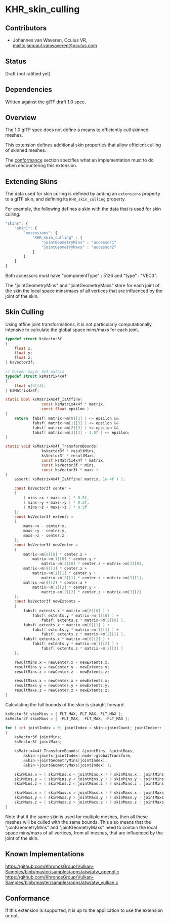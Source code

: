 # KHR\_skin\_culling

## Contributors

* Johannes van Waveren, Oculus VR, <mailto:janpaul.vanwaveren@oculus.com>

## Status

Draft (not ratified yet)

## Dependencies

Written against the glTF draft 1.0 spec.

## Overview

The 1.0 glTF spec does not define a means to efficiently cull skinned meshes.

This extension defines additional skin properties that allow efficient culling of skinned meshes.

The [conformance](#conformance) section specifies what an implementation must to do when encountering this extension.

## Extending Skins

The data used for skin culling is defined by adding an `extensions` property to a glTF skin, and defining its `KHR_skin_culling` property.

For example, the following defines a skin with the data that is used for skin culling:

```javascript
"skins": {
    "skin1": {
        "extensions": {
            "KHR_skin_culling" : {
                "jointGeometryMins" : "accessor1"
                "jointGeometryMaxs" : "accessor2"
            }
        }
    }
}
```

Both accessors must have "componentType" : 5126 and "type" : "VEC3".

The "jointGeometryMins" and "jointGeometryMaxs" store for each joint of the skin the local space mins/maxs of all vertices that are influenced by the joint of the skin.

## Skin Culling

Using affine joint transformations, it is not particularly computationally intensive to calculate the global space mins/maxs for each joint.

```C
typedef struct ksVector3f
{
    float x;
    float y;
    float z;
} ksVector3f;

// Column-major 4x4 matrix
typedef struct ksMatrix4x4f
{
    float m[4][4];
} ksMatrix4x4f;

static bool ksMatrix4x4f_IsAffine(
                const ksMatrix4x4f * matrix,
                const float epsilon )
{
    return	fabsf( matrix->m[0][3] ) <= epsilon &&
            fabsf( matrix->m[1][3] ) <= epsilon &&
            fabsf( matrix->m[2][3] ) <= epsilon &&
            fabsf( matrix->m[3][3] - 1.0f ) <= epsilon;
}

static void ksMatrix4x4f_TransformBounds(
                ksVector3f * resultMins,
                ksVector3f * resultMaxs,
                const ksMatrix4x4f * matrix,
                const ksVector3f * mins,
                const ksVector3f * maxs )
{
    assert( ksMatrix4x4f_IsAffine( matrix, 1e-4f ) );

    const ksVector3f center =
    {
        ( mins->x + maxs->x ) * 0.5f,
        ( mins->y + maxs->y ) * 0.5f,
        ( mins->z + maxs->z ) * 0.5f
    };
    const ksVector3f extents =
    {
        maxs->x - center.x,
        maxs->y - center.y,
        maxs->z - center.z
    };
    const ksVector3f newCenter =
    {
        matrix->m[0][0] * center.x +
			matrix->m[1][0] * center.y +
				matrix->m[2][0] * center.z + matrix->m[3][0],
        matrix->m[0][1] * center.x +
			matrix->m[1][1] * center.y +
				matrix->m[2][1] * center.z + matrix->m[3][1],
        matrix->m[0][2] * center.x +
			matrix->m[1][2] * center.y +
				matrix->m[2][2] * center.z + matrix->m[3][2]
    };
    const ksVector3f newExtents =
    {
        fabsf( extents.x * matrix->m[0][0] ) +
            fabsf( extents.y * matrix->m[1][0] ) +
                fabsf( extents.z * matrix->m[2][0] ),
        fabsf( extents.x * matrix->m[0][1] ) +
            fabsf( extents.y * matrix->m[1][1] ) +
                fabsf( extents.z * matrix->m[2][1] ),
        fabsf( extents.x * matrix->m[0][2] ) +
            fabsf( extents.y * matrix->m[1][2] ) +
                fabsf( extents.z * matrix->m[2][2] )
    };

    resultMins.x = newCenter.x - newExtents.x;
    resultMins.y = newCenter.y - newExtents.y;
    resultMins.z = newCenter.z - newExtents.z;

    resultMaxs.x = newCenter.x + newExtents.x;
    resultMaxs.y = newCenter.y + newExtents.y;
    resultMaxs.z = newCenter.z + newExtents.z;
}
```

Calculating the full bounds of the skin is straight forward.

```C
ksVector3f skinMins = { FLT_MAX, FLT_MAX, FLT_MAX };
ksVector3f skinMaxs = { -FLT_MAX, -FLT_MAX, -FLT_MAX };

for ( int jointIndex = 0; jointIndex < skin->jointCount; jointIndex++ )
{
    ksVector3f jointMins;
    ksVector3f jointMaxs;

    ksMatrix4x4f_TransformBounds( &jointMins, &jointMaxs,
        &skin->joints[jointIndex].node->globalTransform,
        &skin->jointGeometryMins[jointIndex],
        &skin->jointGeometryMaxs[jointIndex] );

    skinMins.x = ( skinMins.x < jointMins.x ) ? skinMins.x : jointMins.x;
    skinMins.y = ( skinMins.y < jointMins.y ) ? skinMins.y : jointMins.y;
    skinMins.z = ( skinMins.z < jointMins.z ) ? skinMins.z : jointMins.z;

    skinMaxs.x = ( skinMaxs.x > jointMaxs.x ) ? skinMaxs.x : jointMaxs.x;
    skinMaxs.y = ( skinMaxs.y > jointMaxs.y ) ? skinMaxs.y : jointMaxs.y;
    skinMaxs.z = ( skinMaxs.z > jointMaxs.z ) ? skinMaxs.z : jointMaxs.z;
}
```

Note that if the same skin is used for multiple meshes, then all these meshes will be culled with the same bounds.
This also means that the "jointGeometryMins" and "jointGeometryMaxs" need to contain the local space mins/maxs
of all vertices, from all meshes, that are influenced by the joint of the skin.

## Known Implementations

https://github.com/KhronosGroup/Vulkan-Samples/blob/master/samples/apps/atw/atw_opengl.c
https://github.com/KhronosGroup/Vulkan-Samples/blob/master/samples/apps/atw/atw_vulkan.c

<a name="conformance"></a>
## Conformance

If this extension is supported, it is up to the application to use the extension or not. 
